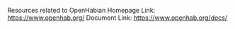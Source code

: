 Resources related to OpenHabian
Homepage Link: https://www.openhab.org/
Document Link: https://www.openhab.org/docs/
